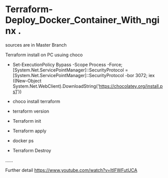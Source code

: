 # Terraform-Deploy_Docker_Container_With_nginx .

sources are in Master Branch

Terraform install on PC usuing choco

- Set-ExecutionPolicy Bypass -Scope Process -Force; [System.Net.ServicePointManager]::SecurityProtocol = [System.Net.ServicePointManager]::SecurityProtocol -bor 3072; iex ((New-Object System.Net.WebClient).DownloadString('https://chocolatey.org/install.ps1'))
- choco install terraform
- terraform version

- Terraform init
- Terraform apply
- docker ps  
- Terraform Destroy


......


Further detail https://www.youtube.com/watch?v=ItIFWFutUCA

